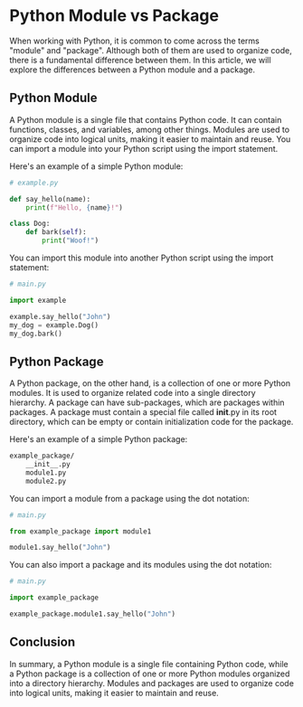 # Python Module vs Package
When working with Python, it is common to come across the terms "module" and "package". Although both of them are used to organize code, there is a fundamental difference between them. In this article, we will explore the differences between a Python module and a package.

## Python Module
A Python module is a single file that contains Python code. It can contain functions, classes, and variables, among other things. Modules are used to organize code into logical units, making it easier to maintain and reuse. You can import a module into your Python script using the import statement.

Here's an example of a simple Python module:

```python
# example.py

def say_hello(name):
    print(f"Hello, {name}!")

class Dog:
    def bark(self):
        print("Woof!")
```

You can import this module into another Python script using the import statement:

```python
# main.py

import example

example.say_hello("John")
my_dog = example.Dog()
my_dog.bark()
```

## Python Package
A Python package, on the other hand, is a collection of one or more Python modules. It is used to organize related code into a single directory hierarchy. A package can have sub-packages, which are packages within packages. A package must contain a special file called __init__.py in its root directory, which can be empty or contain initialization code for the package.

Here's an example of a simple Python package:

```markdown
example_package/
    __init__.py
    module1.py
    module2.py
```

You can import a module from a package using the dot notation:

```python
# main.py

from example_package import module1

module1.say_hello("John")
```

You can also import a package and its modules using the dot notation:

```python
# main.py

import example_package

example_package.module1.say_hello("John")
```

## Conclusion
In summary, a Python module is a single file containing Python code, while a Python package is a collection of one or more Python modules organized into a directory hierarchy.
Modules and packages are used to organize code into logical units, making it easier to maintain and reuse.
